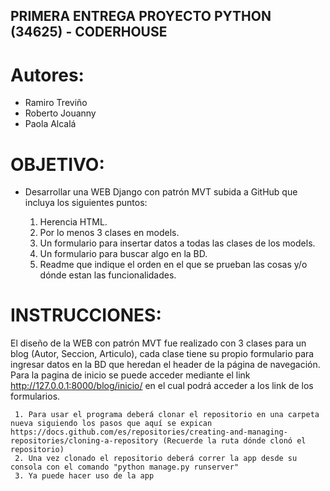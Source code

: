 ## PRIMERA ENTREGA PROYECTO PYTHON (34625) - CODERHOUSE

# Autores:
- Ramiro Treviño
- Roberto Jouanny
- Paola Alcalá

# OBJETIVO:
- Desarrollar una WEB Django con patrón MVT subida a GitHub que incluya los siguientes puntos:

    1. Herencia HTML.
    2. Por lo menos 3 clases en models.
    3. Un formulario para insertar datos a todas las clases de los models.
    4. Un formulario para buscar algo en la BD.
    5. Readme que indique el orden en el que se prueban las cosas y/o dónde estan las funcionalidades.

# INSTRUCCIONES:

El diseño de la WEB con patrón MVT fue realizado con 3 clases para un blog (Autor, Seccion, Articulo), cada clase tiene su propio formulario para ingresar datos en la BD que heredan el header de la página de navegación. Para la pagina de inicio se puede acceder mediante el link http://127.0.0.1:8000/blog/inicio/ en el cual podrá acceder a los link de los formularios.

     1. Para usar el programa deberá clonar el repositorio en una carpeta nueva siguiendo los pasos que aquí se expican https://docs.github.com/es/repositories/creating-and-managing-repositories/cloning-a-repository (Recuerde la ruta dónde clonó el repositorio)
     2. Una vez clonado el repositorio deberá correr la app desde su consola con el comando "python manage.py runserver"
     3. Ya puede hacer uso de la app